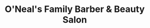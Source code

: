 ---
title: "O'Neal's Family Barber & Beauty Salon"
url: /ellijay/oneals-family-barber-und-beauty-salon/
shop: Friseur
---